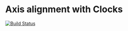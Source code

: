 # Axis alignment with Clocks

[![Build Status](https://travis-ci.org/kaiquewdev/axis_alignment_with_clocks.svg?branch=master)](https://travis-ci.org/kaiquewdev/axis_alignment_with_clocks)